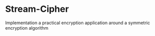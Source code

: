 # Stream-Cipher

Implementation a practical encryption application around a symmetric encryption algorithm
